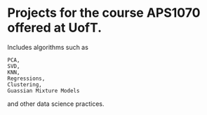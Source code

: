# Projects for the course APS1070 offered at UofT.
Includes algorithms such as 
```
PCA, 
SVD, 
KNN, 
Regressions, 
Clustering, 
Guassian Mixture Models
```
 
and other data science practices.
